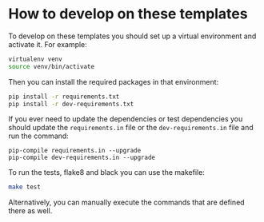 # How to develop on these templates

To develop on these templates you should set up a virtual environment and activate it.
For example:

```bash
virtualenv venv
source venv/bin/activate
```

Then you can install the required packages in that environment:

```bash
pip install -r requirements.txt
pip install -r dev-requirements.txt
```

If you ever need to update the dependencies or test dependencies you should update 
the `requirements.in` file or the `dev-requirements.in` file and run the command:

```
pip-compile requirements.in --upgrade
pip-compile dev-requirements.in --upgrade
```

To run the tests, flake8 and black you can use the makefile:

```bash
make test
```

Alternatively, you can manually execute the commands that are defined there as well.
